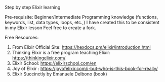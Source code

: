 Step by step Elixir learning

Pre-requisite: Beginner/Intermediate Programming knowledge (functions, keywords, list, data types, loops, etc.,)
I have created this to be consistent in my Elixir lesson
Feel free to create a fork.



Free Resources:
1) From Elixir Official Site: https://hexdocs.pm/elixir/introduction.html
2) Thinking Elixir is a free program teaching Elixir: https://thinkingelixir.com/
3) Elixir School: https://elixirschool.com/en
4) Joy of Elixir : https://joyofelixir.com/i-but-who-is-this-book-for-really/
5) Elixir Succinctly by Emanuele Delbono (book)
   
